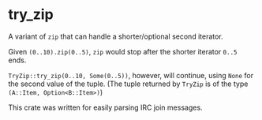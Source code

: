 # try_zip

A variant of `zip` that can handle a shorter/optional second iterator.

Given `(0..10).zip(0..5)`, `zip` would stop after the shorter iterator `0..5` ends.

`TryZip::try_zip(0..10, Some(0..5))`, however, will continue, using `None` for the second value of the tuple. (The tuple returned by `TryZip` is of the type `(A::Item, Option<B::Item>)`)

This crate was written for easily parsing IRC join messages.